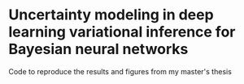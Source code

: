 # Uncertainty modeling in deep learning variational inference for Bayesian neural networks
 Code to reproduce the results and figures from my master's thesis
